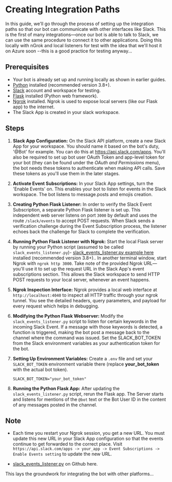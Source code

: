 # Creating Integration Paths

In this guide, we'll go through the process of setting up the integration paths so that our bot can communicate with other interfaces like Slack. This is the first of many integrations—once our bot is able to talk to Slack, we can use the same procedure to connect it to other applications. Doing this locally with nGrok and local listeners for test with the idea that we'll host it on Azure soon --this is a good practice for testing anyway...

## Prerequisites

- Your bot is already set up and running locally as shown in earlier guides.
- [Python](https://www.python.org/downloads/) installed (recommended version 3.8+).
- [Slack](https://slack.com/intl/en-us/) account and workspace for testing.
- [Flask](https://flask.palletsprojects.com/en/2.0.x/installation/) installed (Python web framework).
- [Ngrok](https://ngrok.com/download) installed. Ngrok is used to expose local servers (like our Flask app) to the internet.
- The Slack App is created in your slack workspace.

## Steps

1. **Slack App Configuration:** On the Slack API platform, create a new Slack App for your workspace. You should name it based on the bot's duty, '@Bot' for example. You can do this at https://api.slack.com/apps. You'll also be required to set up bot user OAuth Token and app-level token for your bot (they can be found under the *OAuth and Permissions* menu), the bot needs these tokens to authenticate when making API calls. Save these tokens as you'll use them in the later stages. 

2. **Activate Event Subscriptions:** In your Slack App settings, turn the 'Enable Events' on. This enables your bot to listen for events in the Slack workspace. The bot listens to message.posts and emojis creation.

3. **Creating Python Flask Listener:** In order to verify the Slack Event Subscription, a separate Python Flask listener is set up. This independent web server listens on port `3000` by default and uses the route `/slack/events` to accept POST requests. When Slack sends a verification challenge during the Event Subscription process, the listener echoes back the challenge for Slack to complete the verification.

4. **Running Python Flask Listener with Ngrok:** Start the local Flask server by running your Python script (assumed to be called `slack_events_listener.py`)- [slack_events_listener.py example here](https://github.com/tillo13/microsoft_bot_framework/blob/main/INTEGRATIONS/SLACK/slack_events_listener.py) installed (recommended version 3.8+).. In another terminal window, start Ngrok with `ngrok http 3000`. Take note of the provided Ngrok URL— you'll use it to set up the request URL in the Slack App's event subscriptions section. This allows the Slack workspace to send HTTP POST requests to your local server, whenever an event happens.

5. **Ngrok Inspection Interface:** Ngrok provides a local web interface at `http://localhost:4040` to inspect all HTTP traffic through your ngrok tunnel. You see the detailed headers, query parameters, and payload for every request which helps in debugging.

6. **Modifying the Python Flask Webserver:** Modify the `slack_events_listener.py` script to listen for certain keywords in the incoming Slack Event. If a message with those keywords is detected, a function is triggered, making the bot post a message back to the channel where the command was issued. Set the SLACK_BOT_TOKEN from the Slack environment variables as your authentication token for the bot.

7. **Setting Up Environment Variables:** Create a `.env` file and set your `SLACK_BOT_TOKEN` environment variable there (replace **your_bot_token** with the actual bot token).
    ```
    SLACK_BOT_TOKEN="your_bot_token"
    ```

11. **Running the Python Flask App:** After updating the `slack_events_listener.py` script, rerun the Flask app. The Server starts and listens for mentions of the `@bot` text or the Bot User ID in the content of any messages posted in the channel.

## Note

- Each time you restart your Ngrok session, you get a new URL. You must update this new URL in your Slack App configuration so that the events continue to get forwarded to the correct place. Visit `https://api.slack.com/apps -> your_app -> Event Subscriptions -> Enable Events setting` to update the new URL.

- [slack_events_listener.py](https://github.com/tillo13/microsoft_bot_framework/blob/main/INTEGRATIONS/SLACK/slack_events_listener.py) on Github here.
   
This lays the groundwork for integrating the bot with other platforms...